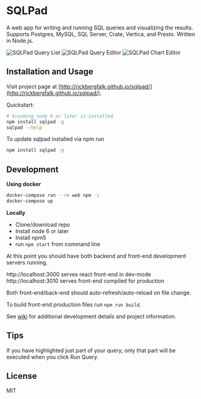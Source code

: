 # SQLPad

A web app for writing and running SQL queries and visualizing the results. Supports Postgres, MySQL, SQL Server, Crate, Vertica, and Presto. Written in Node.js.

![SQLPad Query List](http://rickbergfalk.github.io/sqlpad/images/screenshots/queries.png)
![SQLPad Query Editor](http://rickbergfalk.github.io/sqlpad/images/screenshots/query-editor.png)
![SQLPad Chart Editor](http://rickbergfalk.github.io/sqlpad/images/screenshots/chart-line.png)


## Installation and Usage

Visit project page at [http://rickbergfalk.github.io/sqlpad/](http://rickbergfalk.github.io/sqlpad/).

Quickstart: 

```sh
# Assuming node 6 or later is installed
npm install sqlpad -g 
sqlpad --help
```

To update sqlpad installed via npm run 
```sh
npm install sqlpad -g
```


## Development

**Using docker**
```sh
docker-compose run --rm web npm -i
docker-compose up
```

**Locally**
- Clone/download repo
- Install node 6 or later
- Install npm5
- run `npm start` from command line 

At this point you should have both backend and front-end development servers running.

http://localhost:3000 serves react front-end in dev-mode
http://localhost:3010 serves front-end compiled for production

Both front-end/back-end should auto-refresh/auto-reload on file change.

To build front-end production files run `npm run build`.

See [wiki](https://github.com/rickbergfalk/sqlpad/wiki/Development-Guide) for additional development details and project information.


## Tips

If you have highlighted just part of your query, only that part will be executed when you click Run Query.


## License 

MIT
